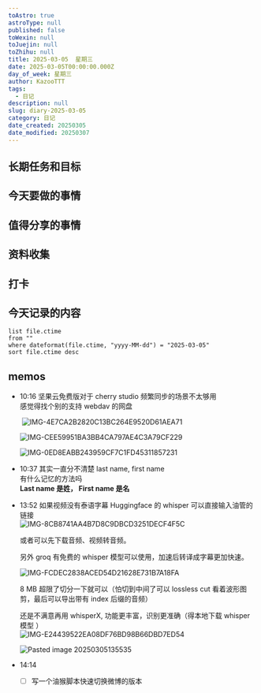 ```yaml
---
toAstro: true
astroType: null
published: false
toWexin: null
toJuejin: null
toZhihu: null
title: 2025-03-05  星期三
date: 2025-03-05T00:00:00.000Z
day_of_week: 星期三
author: KazooTTT
tags:
  - 日记
description: null
slug: diary-2025-03-05
category: 日记
date_created: 20250305
date_modified: 20250307
---
```


## 长期任务和目标

## 今天要做的事情

## 值得分享的事情

## 资料收集

## 打卡

## 今天记录的内容

``` dataview
list file.ctime
from ""
where dateformat(file.ctime, "yyyy-MM-dd") = "2025-03-05"
sort file.ctime desc
```

## memos

- 10:16 
	坚果云免费版对于 cherry studio 频繁同步的场景不太够用  
	感觉得找个别的支持 webdav 的网盘  

	 ​​​ ![IMG-4E7CA2B2820C13BC264E9520D61AEA71](</mdImages/IMG-4E7CA2B2820C13BC264E9520D61AEA71.png>)

	 ![IMG-CEE59951BA3BB4CA797AE4C3A79CF229](</mdImages/IMG-CEE59951BA3BB4CA797AE4C3A79CF229.png>)  

	![IMG-0ED8EABB243959CF7C1FD45311857231](</mdImages/IMG-0ED8EABB243959CF7C1FD45311857231.png>) 

- 10:37 
	其实一直分不清楚 last name, first name  
	有什么记忆的方法吗  
	**Last name 是姓， First name 是名** 
- 13:52 
	如果视频没有泰语字幕
	Huggingface 的 whisper 可以直接输入油管的链接  
	![IMG-8CB8741AA4B7D8C9DBCD3251DECF4F5C](</mdImages/IMG-8CB8741AA4B7D8C9DBCD3251DECF4F5C.png>)  

	或者可以先下载音频、视频转音频。

	另外 groq 有免费的 whisper 模型可以使用，加速后转译成字幕更加快速。

	![IMG-FCDEC2838ACED54D21628E731B7A18FA](</mdImages/IMG-FCDEC2838ACED54D21628E731B7A18FA.png>)  

	8 MB 超限了切分一下就可以（怕切到中间了可以 lossless cut 看着波形图剪，最后可以导出带有 index 后缀的音频）  

	还是不满意再用 whisperX, 功能更丰富，识别更准确（得本地下载 whisper 模型 ）  
	![IMG-E24439522EA08DF76BD98B66DBD7ED54](</mdImages/IMG-E24439522EA08DF76BD98B66DBD7ED54.png>)  

	![Pasted image 20250305135535](</mdImages/Pasted image 20250305135535.png>)

- 14:14 
	- [ ] 写一个油猴脚本快速切换微博的版本 
